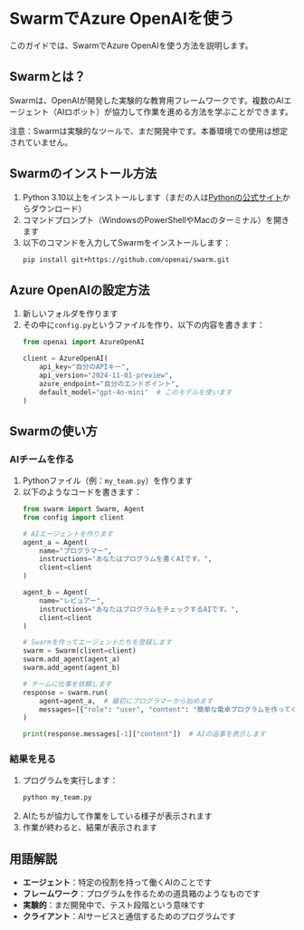 # SwarmでAzure OpenAIを使う

このガイドでは、SwarmでAzure OpenAIを使う方法を説明します。

## Swarmとは？

Swarmは、OpenAIが開発した実験的な教育用フレームワークです。複数のAIエージェント（AIロボット）が協力して作業を進める方法を学ぶことができます。

注意：Swarmは実験的なツールで、まだ開発中です。本番環境での使用は想定されていません。

## Swarmのインストール方法

1. Python 3.10以上をインストールします（まだの人は[Pythonの公式サイト](https://www.python.org)からダウンロード）
2. コマンドプロンプト（WindowsのPowerShellやMacのターミナル）を開きます
3. 以下のコマンドを入力してSwarmをインストールします：
   ```bash
   pip install git+https://github.com/openai/swarm.git
   ```

## Azure OpenAIの設定方法

1. 新しいフォルダを作ります
2. その中に`config.py`というファイルを作り、以下の内容を書きます：
   ```python
   from openai import AzureOpenAI

   client = AzureOpenAI(
       api_key="自分のAPIキー",  
       api_version="2024-11-01-preview",
       azure_endpoint="自分のエンドポイント",
       default_model="gpt-4o-mini"  # このモデルを使います
   )
   ```

## Swarmの使い方

### AIチームを作る
1. Pythonファイル（例：`my_team.py`）を作ります
2. 以下のようなコードを書きます：
   ```python
   from swarm import Swarm, Agent
   from config import client

   # AIエージェントを作ります
   agent_a = Agent(
       name="プログラマー",
       instructions="あなたはプログラムを書くAIです。",
       client=client
   )

   agent_b = Agent(
       name="レビュアー",
       instructions="あなたはプログラムをチェックするAIです。",
       client=client
   )

   # Swarmを作ってエージェントたちを登録します
   swarm = Swarm(client=client)
   swarm.add_agent(agent_a)
   swarm.add_agent(agent_b)

   # チームに仕事を依頼します
   response = swarm.run(
       agent=agent_a,  # 最初にプログラマーから始めます
       messages=[{"role": "user", "content": "簡単な電卓プログラムを作ってください"}]
   )

   print(response.messages[-1]["content"])  # AIの返事を表示します
   ```

### 結果を見る
1. プログラムを実行します：
   ```bash
   python my_team.py
   ```
2. AIたちが協力して作業をしている様子が表示されます
3. 作業が終わると、結果が表示されます

## 用語解説

- **エージェント**：特定の役割を持って働くAIのことです
- **フレームワーク**：プログラムを作るための道具箱のようなものです
- **実験的**：まだ開発中で、テスト段階という意味です
- **クライアント**：AIサービスと通信するためのプログラムです
